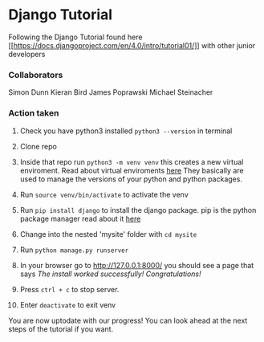 # Django Tutorial
Following the Django Tutorial found here [[https://docs.djangoproject.com/en/4.0/intro/tutorial01/]] with other junior developers

### Collaborators
Simon Dunn
Kieran Bird
James Poprawski
Michael Steinacher

### Action taken
1. Check you have python3 installed `python3 --version` in terminal 
2. Clone repo 
3. Inside that repo run `python3 -m venv venv`  this creates a new virtual enviroment. Read about virtual enviroments [here](https://docs.python.org/3/tutorial/venv.html) They basically are used to manage the versions of your python and python packages.

4. Run `source venv/bin/activate` to activate the venv
5. Run `pip install django` to install the django package. pip is the python package manager read about it [here](https://pypi.org/)
6. Change into the nested 'mysite' folder with `cd mysite`
7. Run `python manage.py runserver`
8. In your browser go to http://127.0.0.1:8000/ you should see a page that says *The install worked successfully! Congratulations!*

9. Press `ctrl + c` to stop server.
10. Enter `deactivate` to exit venv

You are now uptodate with our progress! You can look ahead at the next steps of the tutorial if you want.
